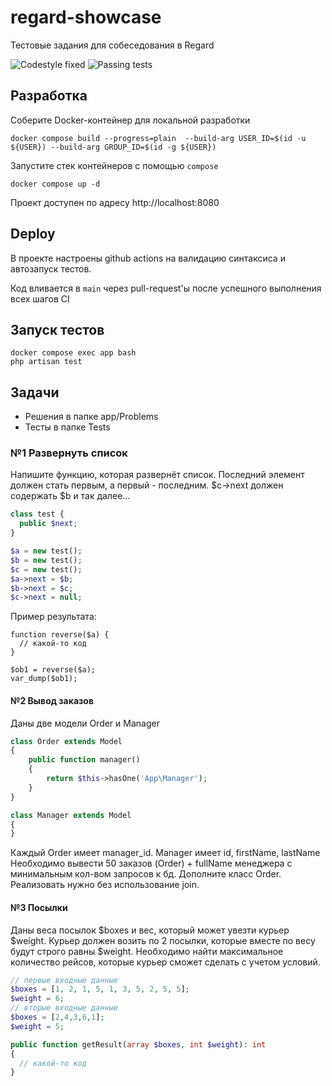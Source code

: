 # regard-showcase
Тестовые задания для собеседования в Regard

![Codestyle fixed](https://github.com/abdrus/regard-showcase/actions/workflows/php.yml/badge.svg)
![Passing tests](https://github.com/abdrus/regard-showcase/actions/workflows/tests.yml/badge.svg)

## Разработка
Соберите Docker-контейнер для локальной разработки

```shell
docker compose build --progress=plain  --build-arg USER_ID=$(id -u ${USER}) --build-arg GROUP_ID=$(id -g ${USER})
```

Запустите стек контейнеров с помощью `compose`

```
docker compose up -d
```

Проект доступен по адресу http://localhost:8080

## Deploy

В проекте настроены github actions на валидацию синтаксиса и автозапуск тестов.

Код вливается в `main` через pull-request'ы после успешного выполнения всех шагов CI

## Запуск тестов

```shell
docker compose exec app bash
php artisan test
```

## Задачи

- Решения в папке app/Problems
- Тесты в папке Tests

### №1 Развернуть список

Напишите функцию, которая развернёт список.
Последний элемент должен стать первым, а первый - последним. 
$c→next должен содержать $b и так далее...
 
```php
class test {
  public $next;
}

$a = new test();
$b = new test();
$c = new test();
$a->next = $b;
$b->next = $c;
$c->next = null;
```

Пример результата:

```
function reverse($a) {
  // какой-то код
}

$ob1 = reverse($a);
var_dump($ob1);
```

#### №2 Вывод заказов

Даны две модели Order и Manager

```php
class Order extends Model
{
    public function manager()
    {
        return $this->hasOne('App\Manager');
    }
}

class Manager extends Model
{
}
```

Каждый Order имеет manager_id. Manager имеет id, firstName, lastName
Необходимо вывести 50 заказов (Order) + fullName менеджера с минимальным кол-вом запросов к бд.
Дополните класс Order.
Реализовать нужно без использование join.

#### №3 Посылки

Даны веса посылок $boxes и вес, который может увезти курьер $weight.
Курьер должен возить по 2 посылки, которые вместе по весу будут строго равны $weight.
Необходимо найти максимальное количество рейсов, которые курьер сможет сделать с учетом условий.

```php
// первые входные данные
$boxes = [1, 2, 1, 5, 1, 3, 5, 2, 5, 5];
$weight = 6;
// вторые входные данные
$boxes = [2,4,3,6,1];
$weight = 5;

public function getResult(array $boxes, int $weight): int
{
  // какой-то код
}
```
